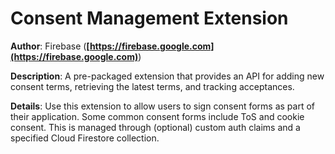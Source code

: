 # Consent Management Extension

**Author**: Firebase (**[https://firebase.google.com](https://firebase.google.com)**)

**Description**: A pre-packaged extension that provides an API for adding new consent terms, retrieving the latest terms, and tracking acceptances.

**Details**: Use this extension to allow users to sign consent forms as part of their application. Some common consent forms include ToS and cookie consent. This is managed through (optional) custom auth claims and a specified Cloud Firestore collection.

